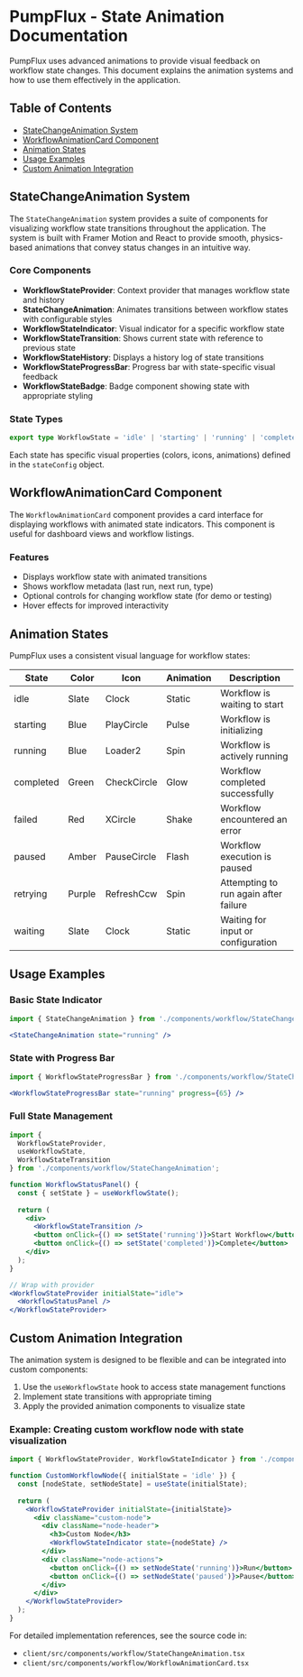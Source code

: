 # PumpFlux - State Animation Documentation

PumpFlux uses advanced animations to provide visual feedback on workflow state changes. This document explains the animation systems and how to use them effectively in the application.

## Table of Contents
- [StateChangeAnimation System](#statechangeanimation-system)
- [WorkflowAnimationCard Component](#workflowanimationcard-component)
- [Animation States](#animation-states)
- [Usage Examples](#usage-examples)
- [Custom Animation Integration](#custom-animation-integration)

## StateChangeAnimation System

The `StateChangeAnimation` system provides a suite of components for visualizing workflow state transitions throughout the application. The system is built with Framer Motion and React to provide smooth, physics-based animations that convey status changes in an intuitive way.

### Core Components

- **WorkflowStateProvider**: Context provider that manages workflow state and history
- **StateChangeAnimation**: Animates transitions between workflow states with configurable styles
- **WorkflowStateIndicator**: Visual indicator for a specific workflow state
- **WorkflowStateTransition**: Shows current state with reference to previous state
- **WorkflowStateHistory**: Displays a history log of state transitions
- **WorkflowStateProgressBar**: Progress bar with state-specific visual feedback
- **WorkflowStateBadge**: Badge component showing state with appropriate styling

### State Types

```typescript
export type WorkflowState = 'idle' | 'starting' | 'running' | 'completed' | 'failed' | 'paused' | 'retrying' | 'waiting';
```

Each state has specific visual properties (colors, icons, animations) defined in the `stateConfig` object.

## WorkflowAnimationCard Component

The `WorkflowAnimationCard` component provides a card interface for displaying workflows with animated state indicators. This component is useful for dashboard views and workflow listings.

### Features

- Displays workflow state with animated transitions
- Shows workflow metadata (last run, next run, type)
- Optional controls for changing workflow state (for demo or testing)
- Hover effects for improved interactivity

## Animation States

PumpFlux uses a consistent visual language for workflow states:

| State | Color | Icon | Animation | Description |
|-------|-------|------|-----------|-------------|
| idle | Slate | Clock | Static | Workflow is waiting to start |
| starting | Blue | PlayCircle | Pulse | Workflow is initializing |
| running | Blue | Loader2 | Spin | Workflow is actively running |
| completed | Green | CheckCircle | Glow | Workflow completed successfully |
| failed | Red | XCircle | Shake | Workflow encountered an error |
| paused | Amber | PauseCircle | Flash | Workflow execution is paused |
| retrying | Purple | RefreshCcw | Spin | Attempting to run again after failure |
| waiting | Slate | Clock | Static | Waiting for input or configuration |

## Usage Examples

### Basic State Indicator

```jsx
import { StateChangeAnimation } from './components/workflow/StateChangeAnimation';

<StateChangeAnimation state="running" />
```

### State with Progress Bar

```jsx
import { WorkflowStateProgressBar } from './components/workflow/StateChangeAnimation';

<WorkflowStateProgressBar state="running" progress={65} />
```

### Full State Management

```jsx
import { 
  WorkflowStateProvider, 
  useWorkflowState, 
  WorkflowStateTransition 
} from './components/workflow/StateChangeAnimation';

function WorkflowStatusPanel() {
  const { setState } = useWorkflowState();
  
  return (
    <div>
      <WorkflowStateTransition />
      <button onClick={() => setState('running')}>Start Workflow</button>
      <button onClick={() => setState('completed')}>Complete</button>
    </div>
  );
}

// Wrap with provider
<WorkflowStateProvider initialState="idle">
  <WorkflowStatusPanel />
</WorkflowStateProvider>
```

## Custom Animation Integration

The animation system is designed to be flexible and can be integrated into custom components:

1. Use the `useWorkflowState` hook to access state management functions
2. Implement state transitions with appropriate timing
3. Apply the provided animation components to visualize state

### Example: Creating custom workflow node with state visualization

```jsx
import { WorkflowStateProvider, WorkflowStateIndicator } from './components/workflow/StateChangeAnimation';

function CustomWorkflowNode({ initialState = 'idle' }) {
  const [nodeState, setNodeState] = useState(initialState);
  
  return (
    <WorkflowStateProvider initialState={initialState}>
      <div className="custom-node">
        <div className="node-header">
          <h3>Custom Node</h3>
          <WorkflowStateIndicator state={nodeState} />
        </div>
        <div className="node-actions">
          <button onClick={() => setNodeState('running')}>Run</button>
          <button onClick={() => setNodeState('paused')}>Pause</button>
        </div>
      </div>
    </WorkflowStateProvider>
  );
}
```

For detailed implementation references, see the source code in:
- `client/src/components/workflow/StateChangeAnimation.tsx`
- `client/src/components/workflow/WorkflowAnimationCard.tsx`